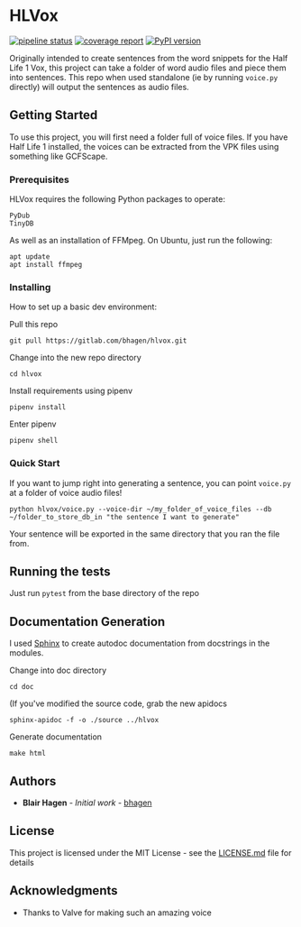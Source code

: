 # HLVox

[![pipeline status](https://gitlab.com/bhagen/hlvox/badges/master/pipeline.svg)](https://gitlab.com/bhagen/hlvox/commits/master)
[![coverage report](https://gitlab.com/bhagen/hlvox/badges/master/coverage.svg)](https://gitlab.com/bhagen/hlvox/commits/master)
[![PyPI version](https://badge.fury.io/py/hlvox.svg)](https://badge.fury.io/py/hlvox)

Originally intended to create sentences from the word snippets for the 
Half Life 1 Vox, this project can take a folder of word audio files and piece 
them into sentences.
This repo when used standalone (ie by running `voice.py` directly) will output
the sentences as audio files.

## Getting Started

To use this project, you will first need a folder full of voice files.
If you have Half Life 1 installed, the voices can be extracted from the VPK 
files using something like GCFScape.

### Prerequisites

HLVox requires the following Python packages to operate:

```
PyDub
TinyDB
```

As well as an installation of FFMpeg. On Ubuntu, just run the following:

```
apt update
apt install ffmpeg
```

### Installing

How to set up a basic dev environment:

Pull this repo

```
git pull https://gitlab.com/bhagen/hlvox.git
```

Change into the new repo directory

```
cd hlvox
```

Install requirements using pipenv
```
pipenv install 
```

Enter pipenv
```
pipenv shell
```

### Quick Start

If you want to jump right into generating a sentence, you can point `voice.py` 
at a folder of voice audio files!

```
python hlvox/voice.py --voice-dir ~/my_folder_of_voice_files --db ~/folder_to_store_db_in "the sentence I want to generate"
```

Your sentence will be exported in the same directory
that you ran the file from.

## Running the tests

Just run `pytest` from the base directory of the repo

## Documentation Generation

I used [Sphinx](http://www.sphinx-doc.org) to create autodoc documentation
from docstrings in the modules.

Change into doc directory
```
cd doc
```

(If you've modified the source code, grab the new apidocs
```
sphinx-apidoc -f -o ./source ../hlvox
```


Generate documentation
```
make html
```


## Authors

* **Blair Hagen** - *Initial work* - [bhagen](https://github.com/bhagen)


## License

This project is licensed under the MIT License - see the [LICENSE.md](LICENSE.md) file for details

## Acknowledgments

* Thanks to Valve for making such an amazing voice
